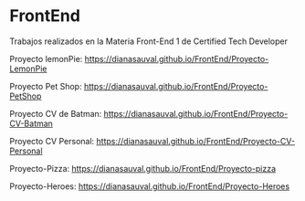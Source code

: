 # FrontEnd
Trabajos realizados en la Materia Front-End 1 de Certified Tech Developer 

Proyecto lemonPie:  https://dianasauval.github.io/FrontEnd/Proyecto-LemonPie

Proyecto Pet Shop: https://dianasauval.github.io/FrontEnd/Proyecto-PetShop

Proyecto CV de Batman: https://dianasauval.github.io/FrontEnd/Proyecto-CV-Batman

Proyecto CV Personal: https://dianasauval.github.io/FrontEnd/Proyecto-CV-Personal

Proyecto-Pizza: https://dianasauval.github.io/FrontEnd/Proyecto-pizza

Proyecto-Heroes: https://dianasauval.github.io/FrontEnd/Proyecto-Heroes

 
